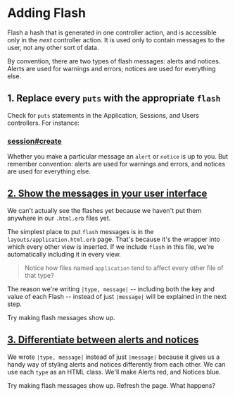 # Adding Flash

Flash a hash that is generated in one controller action, and is accessible only in the *next* controller action. It is used only to contain messages to the user, not any other sort of data.

By convention, there are two types of flash messages: alerts and notices. Alerts are used for warnings and errors; notices are used for everything else.

## 1. Replace every `puts` with the appropriate `flash`

Check for `puts` statements in the Application, Sessions, and Users controllers. For instance:

### [session#create](https://github.com/ga-wdi-exercises/tunr_rails_users/commit/7f802d05349430efa07db63cc06c9be5e3913ce3#diff-d5241d488259f32ecbe2f636133e5ddaR8)

Whether you make a particular message an `alert` or `notice` is up to you. But remember convention: alerts are used for warnings and errors, and notices are used for everything else.

## [2. Show the messages in your user interface](https://github.com/ga-wdi-exercises/tunr_rails_users/commit/7f802d05349430efa07db63cc06c9be5e3913ce3#diff-9599427925097c3c66f26ac1e0de5cadR23)

We can't actually see the flashes yet because we haven't put them anywhere in our `.html.erb` files yet.

The simplest place to put `flash` messages is in the `layouts/application.html.erb` page. That's because it's the wrapper into which every other view is inserted. If we include `flash` in this file, we're automatically including it in every view.

> Notice how files named `application` tend to affect every other file of that type?

The reason we're writing `|type, message|` -- including both the key and value of each Flash -- instead of just `|message|` will be explained in the next step.

Try making flash messages show up.

## [3. Differentiate between alerts and notices](https://github.com/ga-wdi-exercises/tunr_rails_users/commit/7f802d05349430efa07db63cc06c9be5e3913ce3#diff-fb7484bc2f56c263954da6fc44982eeaR96)

We wrote `|type, message|` instead of just `|message|` because it gives us a handy way of styling alerts and notices differently from each other. We can use each `type` as an HTML class. We'll make Alerts red, and Notices blue.

Try making flash messages show up. Refresh the page. What happens?
